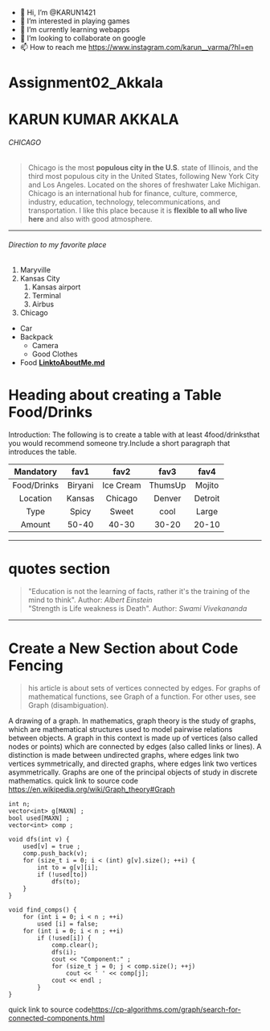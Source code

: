 - 👋 Hi, I’m @KARUN1421
- 👀 I’m interested in playing games
- 🌱 I’m currently learning webapps
- 💞️ I’m looking to collaborate on google
- 📫 How to reach me https://www.instagram.com/karun__varma/?hl=en

<!---
KARUN1421/KARUN1421 is a ✨ special ✨ repository because its `README.md` (this file) appears on your GitHub profile.
You can click the Preview link to take a look at your changes.
--->
# Assignment02_Akkala
# KARUN KUMAR AKKALA
###### CHICAGO

>Chicago is the most **populous city in the U.S**. state of Illinois, and the third most populous city in the United States, following New York City and Los Angeles. Located on the shores of freshwater Lake Michigan. Chicago is an international hub for finance, culture, commerce, industry, education, technology, telecommunications, and transportation. I like this place because it is **flexible to all who live here** and also with good atmosphere.

-----

 ###### Direction to my favorite place
1. Maryville
2. Kansas City
    1. Kansas airport
    2. Terminal
    3. Airbus
3. Chicago
* Car
* Backpack
    * Camera
    * Good Clothes
* Food 
**[LinktoAboutMe.md](AboutMe.md)**

# Heading about creating a Table Food/Drinks

Introduction:
The following is to create a table with at least 4food/drinksthat you would recommend someone try.Include a short paragraph that introduces the table.

|Mandatory  |fav1     |fav2      |fav3     |fav4     |
| :-----:   | :-----: | :-----:  | :-----: | :-----: |
|Food/Drinks|Biryani  |Ice Cream |ThumsUp  |Mojito   |
|Location   |Kansas   |Chicago   |Denver   |Detroit  |
|Type       |Spicy    |Sweet     |cool     |Large    |
|Amount     |50-40    |40-30     |30-20    |20-10    |

-----
# quotes section
>"Education is not the learning of facts, rather it's the training of the mind to think".
>Author: *Albert Einstein* <br>
>"Strength is Life weakness is Death".
>Author: *Swami Vivekananda* <br>

-----
# Create a New Section about Code Fencing
>his article is about sets of vertices connected by edges. For graphs of mathematical functions, see Graph of a function. For other uses, see Graph (disambiguation).

A drawing of a graph.
In mathematics, graph theory is the study of graphs, which are mathematical structures used to model pairwise relations between objects. A graph in this context is made up of vertices (also called nodes or points) which are connected by edges (also called links or lines). A distinction is made between undirected graphs, where edges link two vertices symmetrically, and directed graphs, where edges link two vertices asymmetrically. Graphs are one of the principal objects of study in discrete mathematics. quick link to source code <https://en.wikipedia.org/wiki/Graph_theory#Graph>
```
int n;
vector<int> g[MAXN] ;
bool used[MAXN] ;
vector<int> comp ;

void dfs(int v) {
    used[v] = true ;
    comp.push_back(v);
    for (size_t i = 0; i < (int) g[v].size(); ++i) {
        int to = g[v][i];
        if (!used[to])
            dfs(to);
    }
}

void find_comps() {
    for (int i = 0; i < n ; ++i)
        used [i] = false;
    for (int i = 0; i < n ; ++i)
        if (!used[i]) {
            comp.clear();
            dfs(i);
            cout << "Component:" ;
            for (size_t j = 0; j < comp.size(); ++j)
                cout << ' ' << comp[j];
            cout << endl ;
        }
}
`````
quick link to source code<https://cp-algorithms.com/graph/search-for-connected-components.html>
